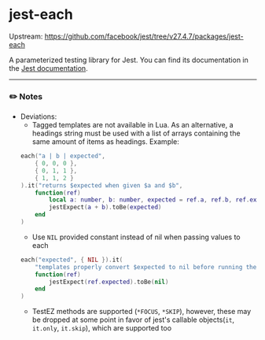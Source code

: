 # jest-each

Upstream: https://github.com/facebook/jest/tree/v27.4.7/packages/jest-each

A parameterized testing library for Jest. You can find its documentation in the [Jest documentation](https://roblox.github.io/jest-roblox-internal).

---

### :pencil2: Notes
* Deviations:
    * Tagged templates are not available in Lua. As an alternative, a headings string must be used with a list of arrays containing the same amount of items as headings.
    Example:
    ```lua
    each("a | b | expected",
        { 0, 0, 0 },
        { 0, 1, 1 },
        { 1, 1, 2 }
    ).it("returns $expected when given $a and $b",
        function(ref)
            local a: number, b: number, expected = ref.a, ref.b, ref.expected
            jestExpect(a + b).toBe(expected)
        end
    )
    ```
    * Use `NIL` provided constant instead of nil when passing values to each
    ```lua
    each("expected", { NIL }).it(
		"templates properly convert $expected to nil before running the tests",
		function(ref)
			jestExpect(ref.expected).toBe(nil)
		end
	)
    ```
    * TestEZ methods are supported (`*FOCUS`, `*SKIP`), however, these may be dropped at some point in favor of jest's callable objects(`it`, `it.only`, `it.skip`), which are supported too
